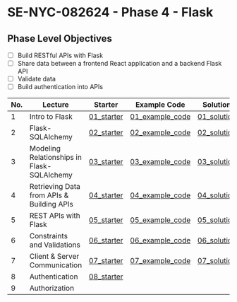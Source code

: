 # SE-NYC-082624 - Phase 4 - Flask

## Phase Level Objectives

- [ ] Build RESTful APIs with Flask
- [ ] Share data between a frontend React application and a backend Flask API
- [ ] Validate data
- [ ] Build authentication into APIs

|No. | Lecture                          | Starter 	| Example Code 	| Solution 	|
|----|------------------------------	|:-----:	|--------	|---------	|
|1 | Intro to Flask                             |[01_starter](https://github.com/RikkuX491/SE-NYC-082624-Phase-4/tree/01_starter)|[01_example_code](https://github.com/RikkuX491/SE-NYC-082624-Phase-4/tree/01_example_code)|[01_solution](https://github.com/RikkuX491/SE-NYC-082624-Phase-4/tree/01_solution)|
|2 | Flask-SQLAlchemy                           |[02_starter](https://github.com/RikkuX491/SE-NYC-082624-Phase-4/tree/02_starter)|[02_example_code](https://github.com/RikkuX491/SE-NYC-082624-Phase-4/tree/02_example_code)|[02_solution](https://github.com/RikkuX491/SE-NYC-082624-Phase-4/tree/02_solution)|
|3 | Modeling Relationships in Flask-SQLAlchemy |[03_starter](https://github.com/RikkuX491/SE-NYC-082624-Phase-4/tree/03_starter)|[03_example_code](https://github.com/RikkuX491/SE-NYC-082624-Phase-4/tree/03_example_code)|[03_solution](https://github.com/RikkuX491/SE-NYC-082624-Phase-4/tree/03_solution)|
|4 | Retrieving Data from APIs & Building APIs  |[04_starter](https://github.com/RikkuX491/SE-NYC-082624-Phase-4/tree/04_starter)|[04_example_code](https://github.com/RikkuX491/SE-NYC-082624-Phase-4/tree/04_example_code)|[04_solution](https://github.com/RikkuX491/SE-NYC-082624-Phase-4/tree/04_solution)|
|5 | REST APIs with Flask                       |[05_starter](https://github.com/RikkuX491/SE-NYC-082624-Phase-4/tree/05_starter)|[05_example_code](https://github.com/RikkuX491/SE-NYC-082624-Phase-4/tree/05_example_code)|[05_solution](https://github.com/RikkuX491/SE-NYC-082624-Phase-4/tree/05_solution)|
|6 | Constraints and Validations                |[06_starter](https://github.com/RikkuX491/SE-NYC-082624-Phase-4/tree/06_starter)|[06_example_code](https://github.com/RikkuX491/SE-NYC-082624-Phase-4/tree/06_example_code)|[06_solution](https://github.com/RikkuX491/SE-NYC-082624-Phase-4/tree/06_solution)|
|7 | Client & Server Communication              |[07_starter](https://github.com/RikkuX491/SE-NYC-082624-Phase-4/tree/07_starter)|[07_example_code](https://github.com/RikkuX491/SE-NYC-082624-Phase-4/tree/07_example_code)|[07_solution](https://github.com/RikkuX491/SE-NYC-082624-Phase-4/tree/07_solution)|
|8 | Authentication                             |[08_starter](https://github.com/RikkuX491/SE-NYC-082624-Phase-4/tree/08_starter)|||
|9 | Authorization                              ||||